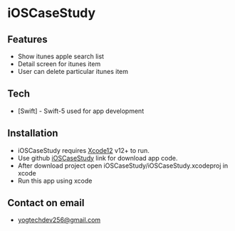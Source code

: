 # iOSCaseStudy

## Features
- Show itunes apple search list
- Detail screen for itunes item
- User can delete particular itunes item

## Tech
- [Swift] - Swift-5 used for app development 

## Installation

- iOSCaseStudy requires [Xcode12](https://developer.apple.com/xcode/) v12+ to run.
- Use github [iOSCaseStudy](https://github.com/yogtech25/yogtech25) link for download app code.
- After download project open iOSCaseStudy/iOSCaseStudy.xcodeproj in xcode
- Run this app using xcode

## Contact on email
- yogtechdev256@gmail.com
